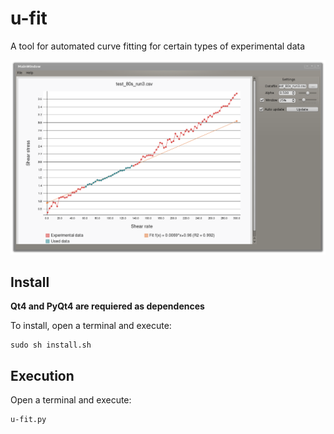 u-fit
============

A tool for automated curve fitting for certain types of experimental data

![](dist/u-fit.png)

## Install
**Qt4 and PyQt4 are requiered as dependences**

To install, open a terminal and execute:
    
    sudo sh install.sh

## Execution
Open a terminal and execute:
    
    u-fit.py

